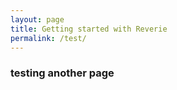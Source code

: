 ```yaml
---
layout: page
title: Getting started with Reverie
permalink: /test/
---
```


### testing another page
